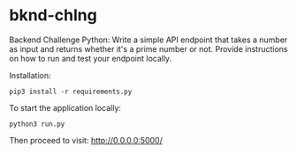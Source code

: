 # bknd-chlng
Backend Challenge Python: Write a simple API endpoint that takes a number as input and returns whether it's a prime number or not. Provide instructions on how to run and test your endpoint locally.

Installation:
```
pip3 install -r requirements.py
```

To start the application locally:
```
python3 run.py
```
Then proceed to visit: http://0.0.0.0:5000/
